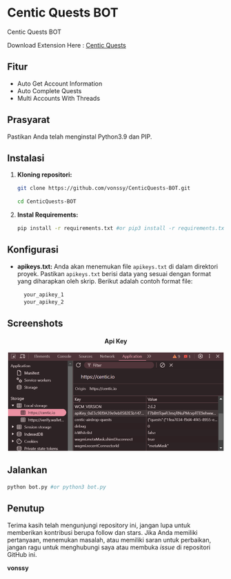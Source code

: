 # Centic Quests BOT
Centic Quests BOT

Download Extension Here : [Centic Quests](https://centic.io/quests/daily?refferalCode=eJwFwQERACAIBLBKwINCHPDeDMZ3k0ec4q1GsTgSaYxR32LrNMMcyDDtDwSCC20=)

## Fitur

  - Auto Get Account Information
  - Auto Complete Quests
  - Multi Accounts With Threads

## Prasyarat

Pastikan Anda telah menginstal Python3.9 dan PIP.

## Instalasi

1. **Kloning repositori:**
   ```bash
   git clone https://github.com/vonssy/CenticQuests-BOT.git
   ```
   ```bash
   cd CenticQuests-BOT
   ```

2. **Instal Requirements:**
   ```bash
   pip install -r requirements.txt #or pip3 install -r requirements.txt
   ```

## Konfigurasi

- **apikeys.txt:** Anda akan menemukan file `apikeys.txt` di dalam direktori proyek. Pastikan `apikeys.txt` berisi data yang sesuai dengan format yang diharapkan oleh skrip. Berikut adalah contoh format file:

  ```bash
    your_apikey_1
    your_apikey_2
  ```

## Screenshots

<div style="text-align: center;">
  <h4><strong>Api Key</strong></h4>
  <img src="image.png" alt="Api Key" width="500"/>
</div>

## Jalankan

```bash
python bot.py #or python3 bot.py
```

## Penutup

Terima kasih telah mengunjungi repository ini, jangan lupa untuk memberikan kontribusi berupa follow dan stars.
Jika Anda memiliki pertanyaan, menemukan masalah, atau memiliki saran untuk perbaikan, jangan ragu untuk menghubungi saya atau membuka *issue* di repositori GitHub ini.

**vonssy**